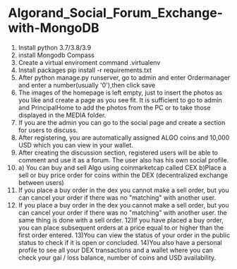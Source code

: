 # Algorand_Social_Forum_Exchange-with-MongoDB
1) Install python 3.7/3.8/3.9
2) install Mongodb Compass
3) Create a virtual enviroment command .virtualenv
4) Install packages pip install -r requirements.txt
5) After python manage.py runserver, go to admin and enter Ordermanager and enter a number(usually '0'),then click save
6) The images of the homepage is left empty, just to insert the photos as you like and create a page as you see fit. It is sufficient to go to admin and PrincipalHome to add the photos from the PC or to take those displayed in the MEDIA folder.
7) If you are the admin you can go to the social page and create a section for users to discuss.
8) After registering, you are automatically assigned ALGO coins and 10,000 USD which you can view in your wallet.
9) After creating the discussion section, registered users will be able to comment and use it as a forum. The user also has his own social profile.
10) a) You can buy and sell Algo using coinmarketcap called CEX b)Place a sell or buy price order for coins within the DEX (decentralized exchange between users)
11) If you place a buy order in the dex you cannot make a sell order, but you can cancel your order if there was no "matching" with another user.
12) If you place a buy order in the dex you cannot make a sell order, but you can cancel your order if there was no "matching" with another user.
the same thing is done with a sell order.
12)If you have placed a buy order, you can place subsequent orders at a price equal to or higher than the first order entered.
13)You can view the status of your order in the public status to check if it is open or concluded.
14)You also have a personal profile to see all your DEX transactions and a wallet where you can check your gai / loss balance, number of coins and USD availability.
